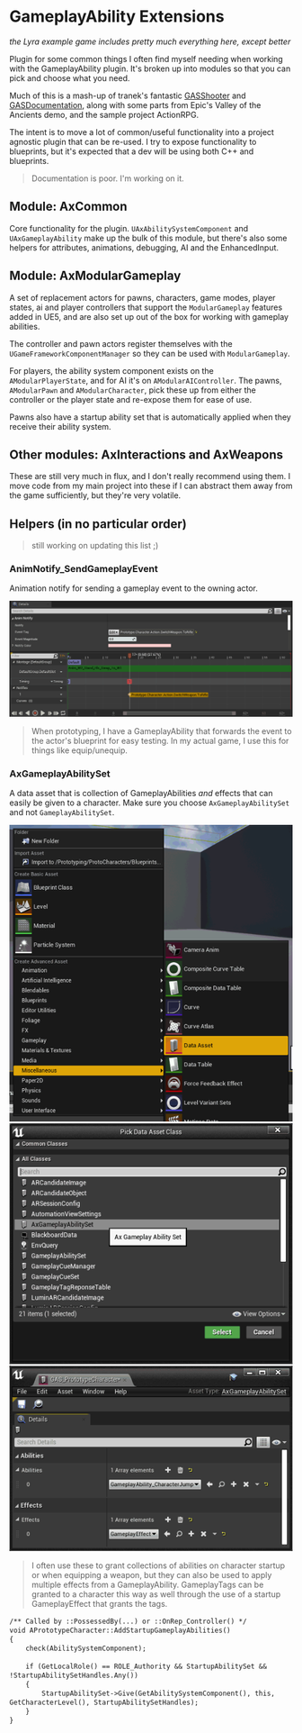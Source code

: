 #  GameplayAbility Extensions

_*the Lyra example game includes pretty much everything here, except better*_

Plugin for some common things I often find myself needing when working with the GameplayAbility plugin.  It's broken up into modules so that you can pick and choose what you need.

Much of this is a mash-up of tranek's fantastic [GASShooter](https://github.com/tranek/GASShooter) and [GASDocumentation](https://github.com/tranek/GASDocumentation), along with some parts from Epic's Valley of the Ancients demo, and the sample project ActionRPG.

The intent is to move a lot of common/useful functionality into a project agnostic plugin that can be re-used.  I try to expose functionality to blueprints, but it's expected that a dev will be using both C++ and blueprints.

> Documentation is poor.  I'm working on it.

## Module: AxCommon

Core functionality for the plugin.  `UAxAbilitySystemComponent` and `UAxGameplayAbility` make up the bulk of this module, but there's also some helpers for attributes, animations, debugging, AI and the EnhancedInput.

## Module: AxModularGameplay

A set of replacement actors for pawns, characters, game modes, player states, ai and player controllers that support the `ModularGameplay` features added in UE5, and are also set up out of the box for working with gameplay abilities.

The controller and pawn actors register themselves with the `UGameFrameworkComponentManager` so they can be used with `ModularGameplay`.

For players, the ability system component exists on the `AModularPlayerState`, and for AI it's on `AModularAIController`.  The pawns, `AModularPawn` and `AModularCharacter`, pick these up from either the controller or the player state and re-expose them for ease of use.

Pawns also have a startup ability set that is automatically applied when they receive their ability system.

## Other modules:  AxInteractions and AxWeapons

These are still very much in flux, and I don't really recommend using them.  I move code from my main project into these if I can abstract them away from the game sufficiently, but they're very volatile.

## Helpers (in no particular order)

> still working on updating this list ;)

### AnimNotify_SendGameplayEvent

Animation notify for sending a gameplay event to the owning actor.

![Animation notify exampel](Documentation/images/anim-notify.png)

> When prototyping, I have a GameplayAbility that forwards the event to the actor's blueprint for easy testing.  In my actual game, I use this for things like equip/unequip.

### AxGameplayAbilitySet

A data asset that is collection of GameplayAbilities _and_ effects that can easily be given to a character.  Make sure you choose `AxGameplayAbilitySet` and not `GameplayAbilitySet`.

![Add Data Asset](Documentation/images/ax-gameplay-ability-set-1.png)
![Pick AxGameplayAbilitySet](Documentation/images/ax-gameplay-ability-set-2.png)
![Add GameplayAbilities and GameplayEffects](Documentation/images/ax-gameplay-ability-set-3.png)

> I often use these to grant collections of abilities on character startup or when equipping a weapon, but they can also be used to apply multiple effects from a GameplayAbility.  GameplayTags can be granted to a character this way as well through the use of a startup GameplayEffect that grants the tags.

```
/** Called by ::PossessedBy(...) or ::OnRep_Controller() */
void APrototypeCharacter::AddStartupGameplayAbilities()
{
	check(AbilitySystemComponent);

	if (GetLocalRole() == ROLE_Authority && StartupAbilitySet && !StartupAbilitySetHandles.Any())
	{
		StartupAbilitySet->Give(GetAbilitySystemComponent(), this, GetCharacterLevel(), StartupAbilitySetHandles);
	}
}
```
